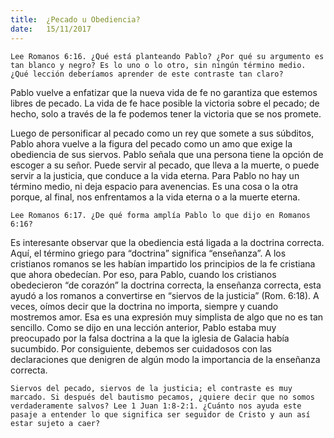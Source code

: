 ```yaml
---
title:  ¿Pecado u Obediencia?
date:   15/11/2017
---
```


`Lee Romanos 6:16. ¿Qué está planteando Pablo? ¿Por qué su argumento es tan blanco y negro? Es lo uno o lo otro, sin ningún término medio. ¿Qué lección deberíamos aprender de este contraste tan claro?`

Pablo vuelve a enfatizar que la nueva vida de fe no garantiza que estemos libres de pecado. La vida de fe hace posible la victoria sobre el pecado; de hecho, solo a través de la fe podemos tener la victoria que se nos promete.

Luego de personificar al pecado como un rey que somete a sus súbditos, Pablo ahora vuelve a la figura del pecado como un amo que exige la obediencia de sus siervos. Pablo señala que una persona tiene la opción de escoger a su señor. Puede servir al pecado, que lleva a la muerte, o puede servir a la justicia, que conduce a la vida eterna. Para Pablo no hay un término medio, ni deja espacio para avenencias. Es una cosa o la otra porque, al final, nos enfrentamos a la vida eterna o a la muerte eterna.

`Lee Romanos 6:17. ¿De qué forma amplía Pablo lo que dijo en Romanos 6:16?`

Es interesante observar que la obediencia está ligada a la doctrina correcta. Aquí, el término griego para “doctrina” significa “enseñanza”. A los cristianos romanos se les habían impartido los principios de la fe cristiana que ahora obedecían. Por eso, para Pablo, cuando los cristianos obedecieron “de corazón” la doctrina correcta, la enseñanza correcta, esta ayudó a los romanos a convertirse en “siervos de la justicia” (Rom. 6:18). A veces, oímos decir que la doctrina no importa, siempre y cuando mostremos amor. Esa es una expresión muy simplista de algo que no es tan sencillo. Como se dijo en una lección anterior, Pablo estaba muy preocupado por la falsa doctrina a la que la iglesia de Galacia había sucumbido. Por consiguiente, debemos ser cuidadosos con las declaraciones que denigren de algún modo la importancia de la enseñanza correcta.

`Siervos del pecado, siervos de la justicia; el contraste es muy marcado. Si después del bautismo pecamos, ¿quiere decir que no somos verdaderamente salvos? Lee 1 Juan 1:8-2:1. ¿Cuánto nos ayuda este pasaje a entender lo que significa ser seguidor de Cristo y aun así estar sujeto a caer?`